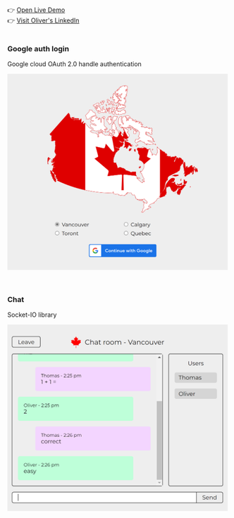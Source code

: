 👉 [Open Live Demo](https://chat.dondekma.com/)
<br />
👉 [Visit Oliver's LinkedIn](https://www.linkedin.com/in/oliver-noh-7115ab1b1/)
<br />
<br />

### Google auth login

Google cloud OAuth 2.0 handle authentication

<p>
    <img width="500px" src="server/screenshots/login.png" alt="login">
</p>
<br />

### Chat

Socket-IO library

<p>
    <img width="500px" src="server/screenshots/chat.png" alt="chat">
</p>
